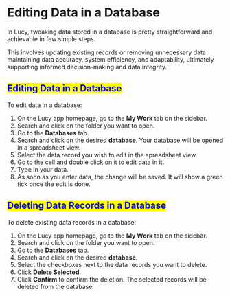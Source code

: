 # Editing Data in a Database

In Lucy, tweaking data stored in a database is pretty straightforward and achievable in few simple steps.

This involves updating existing records or removing unnecessary data maintaining data accuracy, system efficiency, and adaptability, ultimately supporting informed decision-making and data integrity.

## <mark style="color:blue;">Editing Data in a Database</mark>

To edit data in a database:

1. On the Lucy app homepage, go to the **My Work** tab on the sidebar.
2. Search and click on the folder you want to open.
3. Go to the **Databases** tab.
4. Search and click on the desired **database**. Your database will be opened in a spreadsheet view.
5. Select the data record you wish to edit in the spreadsheet view.
6. Go to the cell and double click on it to edit data in it.
7. Type in your data.
8. As soon as you enter data, the change will be saved. It will show a green tick once the edit is done.

## <mark style="color:blue;">Deleting Data Records in a Database</mark>

To delete existing data records in a database:

1. On the Lucy app homepage, go to the **My Work** tab on the sidebar.
2. Search and click on the folder you want to open.
3. Go to the **Databases** tab.
4. Search and click on the desired **database**.
5. Select the checkboxes next to the data records you want to delete.
6. Click **Delete Selected**.
7. Click **Confirm** to confirm the deletion. The selected records will be deleted from the database.
